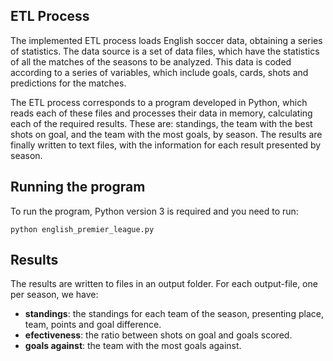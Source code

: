 ## ETL Process
The implemented ETL process loads English soccer data, obtaining a series of statistics. The data source is a set of data files, which have the statistics of all the matches of the seasons to be analyzed. This data is coded according to a series of variables, which include goals, cards, shots and predictions for the matches.

The ETL process corresponds to a program developed in Python, which reads each of these files and processes their data in memory, calculating each of the required results. These are: standings, the team with the best shots on goal, and the team with the most goals, by season. The results are finally written to text files, with the information for each result presented by season.

## Running the program
To run the program, Python version 3 is required and you need to run:

`python english_premier_league.py`

## Results
The results are written to files in an output folder. For each output-file, one per season, we have:
- **standings**: the standings for each team of the season, presenting place, team, points and goal difference.
- **efectiveness**: the ratio between shots on goal and goals scored.
- **goals against**: the team with the most goals against.
